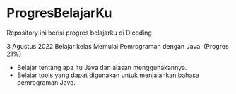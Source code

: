 # ProgresBelajarKu
Repository ini berisi progres belajarku di Dicoding

3 Agustus 2022
Belajar kelas Memulai Pemrograman dengan Java. (Progres 21%)
  * Belajar tentang apa itu Java dan alasan menggunakannya.
  * Belajar tools yang dapat digunakan untuk menjalankan bahasa pemrograman Java.
